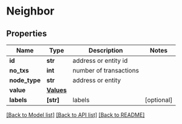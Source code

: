 # Neighbor


## Properties
Name | Type | Description | Notes
------------ | ------------- | ------------- | -------------
**id** | **str** | address or entity id | 
**no_txs** | **int** | number of transactions | 
**node_type** | **str** | address or entity | 
**value** | [**Values**](Values.md) |  | 
**labels** | **[str]** | labels | [optional] 

[[Back to Model list]](../README.md#documentation-for-models) [[Back to API list]](../README.md#documentation-for-api-endpoints) [[Back to README]](../README.md)


